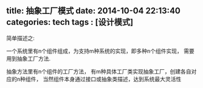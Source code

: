 title: 抽象工厂模式 
date: 2014-10-04 22:13:40
categories: tech 
tags : [设计模式]
---

简单描述之:

一个系统里有n个组件组成，为支持m种系统的实现，即多种n个组件实现，
需要用到抽象工厂方法. 

抽象方法里有n个组件的工厂方法，
有m种具体工厂类实现抽象工厂，创建各自对应的n种组件，
当然组件本身通过接口或抽象类描述，达到系统最大灵活性
